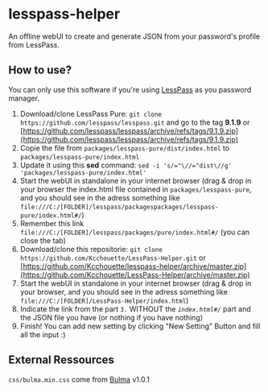 # lesspass-helper

An offline webUI to create and generate JSON from your password's profile from LessPass.

## How to use?

You can only use this software if you're using [LessPass](https://github.com/lesspass/lesspass) as you password manager.

1. Download/clone LessPass Pure: `git clone https://github.com/lesspass/lesspass.git` and go to the tag **9.1.9** or [https://github.com/lesspass/lesspass/archive/refs/tags/9.1.9.zip](https://github.com/lesspass/lesspass/archive/refs/tags/9.1.9.zip)
2. Copie the file from `packages/lesspass-pure/dist/index.html` to `packages/lesspass-pure/index.html`
3. Update it using this **sed** command: `sed -i 's/="\//="dist\//g' 'packages/lesspass-pure/index.html'`
4. Start the webUI in standalone in your internet browser (drag & drop in your browser the index.html file contained in `packages/lesspass-pure`, and you should see in the adress something like `file:///C:/[FOLDER]/lesspass/packagespackages/lesspass-pure/index.html#/`)
5. Remember this link `file:///C:/[FOLDER]/lesspass/packages/pure/index.html#/` (you can close the tab)
6. Download/clone this repositorie: `git clone https://github.com/Kcchouette/LessPass-Helper.git` or [https://github.com/Kcchouette/lesspass-helper/archive/master.zip](https://github.com/Kcchouette/LessPass-Helper/archive/master.zip)
7. Start the webUI in standalone in your internet browser (drag & drop in your browser, and you should see in the adress something like `file:///C:/[FOLDER]/LessPass-Helper/index.html`)
8. Indicate the link from the part `3.` WITHOUT the *`index.html#/`* part and the JSON file you have (or nothing if you have nothing)
9. Finish! You can add new setting by clicking "New Setting" Button and fill all the input :)

## External Ressources

`css/bulma.min.css` come from [Bulma](https://bulma.io/) v1.0.1<br>
